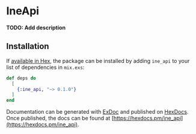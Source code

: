 # IneApi

**TODO: Add description**

## Installation

If [available in Hex](https://hex.pm/docs/publish), the package can be installed
by adding `ine_api` to your list of dependencies in `mix.exs`:

```elixir
def deps do
  [
    {:ine_api, "~> 0.1.0"}
  ]
end
```

Documentation can be generated with [ExDoc](https://github.com/elixir-lang/ex_doc)
and published on [HexDocs](https://hexdocs.pm). Once published, the docs can
be found at [https://hexdocs.pm/ine_api](https://hexdocs.pm/ine_api).

